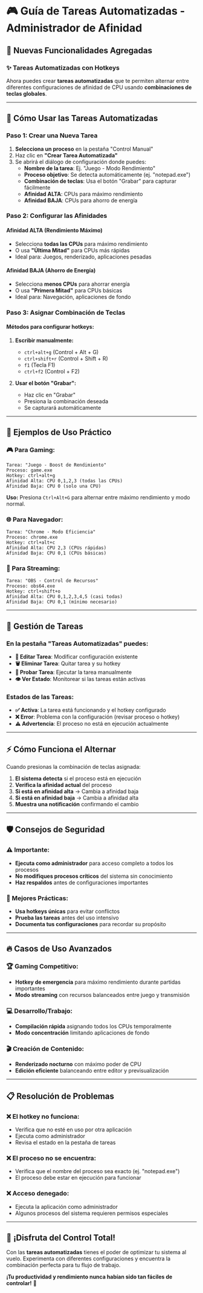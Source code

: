 # 🎮 Guía de Tareas Automatizadas - Administrador de Afinidad

## 🚀 Nuevas Funcionalidades Agregadas

### ✨ **Tareas Automatizadas con Hotkeys**
Ahora puedes crear **tareas automatizadas** que te permiten alternar entre diferentes configuraciones de afinidad de CPU usando **combinaciones de teclas globales**.

---

## 📖 **Cómo Usar las Tareas Automatizadas**

### **Paso 1: Crear una Nueva Tarea**

1. **Selecciona un proceso** en la pestaña "Control Manual"
2. Haz clic en **"Crear Tarea Automatizada"** 
3. Se abrirá el diálogo de configuración donde puedes:
   - **Nombre de la tarea**: Ej. "Juego - Modo Rendimiento"
   - **Proceso objetivo**: Se detecta automáticamente (ej. "notepad.exe")
   - **Combinación de teclas**: Usa el botón "Grabar" para capturar fácilmente
   - **Afinidad ALTA**: CPUs para máximo rendimiento
   - **Afinidad BAJA**: CPUs para ahorro de energía

### **Paso 2: Configurar las Afinidades**

#### **Afinidad ALTA (Rendimiento Máximo)**
- Selecciona **todas las CPUs** para máximo rendimiento
- O usa **"Última Mitad"** para CPUs más rápidas
- Ideal para: Juegos, renderizado, aplicaciones pesadas

#### **Afinidad BAJA (Ahorro de Energía)**
- Selecciona **menos CPUs** para ahorrar energía
- O usa **"Primera Mitad"** para CPUs básicas
- Ideal para: Navegación, aplicaciones de fondo

### **Paso 3: Asignar Combinación de Teclas**

#### **Métodos para configurar hotkeys:**

1. **Escribir manualmente:**
   - `ctrl+alt+g` (Control + Alt + G)
   - `ctrl+shift+r` (Control + Shift + R)
   - `f1` (Tecla F1)
   - `ctrl+f2` (Control + F2)

2. **Usar el botón "Grabar":**
   - Haz clic en "Grabar"
   - Presiona la combinación deseada
   - Se capturará automáticamente

---

## 🎯 **Ejemplos de Uso Práctico**

### **🎮 Para Gaming:**
```
Tarea: "Juego - Boost de Rendimiento"
Proceso: game.exe
Hotkey: ctrl+alt+g
Afinidad Alta: CPU 0,1,2,3 (todas las CPUs)
Afinidad Baja: CPU 0 (solo una CPU)
```
**Uso:** Presiona `Ctrl+Alt+G` para alternar entre máximo rendimiento y modo normal.

### **🌐 Para Navegador:**
```
Tarea: "Chrome - Modo Eficiencia"
Proceso: chrome.exe
Hotkey: ctrl+alt+c
Afinidad Alta: CPU 2,3 (CPUs rápidas)
Afinidad Baja: CPU 0,1 (CPUs básicas)
```

### **🎵 Para Streaming:**
```
Tarea: "OBS - Control de Recursos"
Proceso: obs64.exe
Hotkey: ctrl+shift+o
Afinidad Alta: CPU 0,1,2,3,4,5 (casi todas)
Afinidad Baja: CPU 0,1 (mínimo necesario)
```

---

## 🔧 **Gestión de Tareas**

### **En la pestaña "Tareas Automatizadas" puedes:**

- **📝 Editar Tarea**: Modificar configuración existente
- **🗑️ Eliminar Tarea**: Quitar tarea y su hotkey
- **🧪 Probar Tarea**: Ejecutar la tarea manualmente
- **👁️ Ver Estado**: Monitorear si las tareas están activas

### **Estados de las Tareas:**
- **✅ Activa**: La tarea está funcionando y el hotkey configurado
- **❌ Error**: Problema con la configuración (revisar proceso o hotkey)
- **⚠️ Advertencia**: El proceso no está en ejecución actualmente

---

## ⚡ **Cómo Funciona el Alternar**

Cuando presionas la combinación de teclas asignada:

1. **El sistema detecta** si el proceso está en ejecución
2. **Verifica la afinidad actual** del proceso
3. **Si está en afinidad alta** → Cambia a afinidad baja
4. **Si está en afinidad baja** → Cambia a afinidad alta
5. **Muestra una notificación** confirmando el cambio

---

## 🛡️ **Consejos de Seguridad**

### **⚠️ Importante:**
- **Ejecuta como administrador** para acceso completo a todos los procesos
- **No modifiques procesos críticos** del sistema sin conocimiento
- **Haz respaldos** antes de configuraciones importantes

### **🎯 Mejores Prácticas:**
- **Usa hotkeys únicas** para evitar conflictos
- **Prueba las tareas** antes del uso intensivo
- **Documenta tus configuraciones** para recordar su propósito

---

## 🔥 **Casos de Uso Avanzados**

### **🏆 Gaming Competitivo:**
- **Hotkey de emergencia** para máximo rendimiento durante partidas importantes
- **Modo streaming** con recursos balanceados entre juego y transmisión

### **💻 Desarrollo/Trabajo:**
- **Compilación rápida** asignando todos los CPUs temporalmente
- **Modo concentración** limitando aplicaciones de fondo

### **🎬 Creación de Contenido:**
- **Renderizado nocturno** con máximo poder de CPU
- **Edición eficiente** balanceando entre editor y previsualización

---

## 📋 **Resolución de Problemas**

### **❌ El hotkey no funciona:**
- Verifica que no esté en uso por otra aplicación
- Ejecuta como administrador
- Revisa el estado en la pestaña de tareas

### **❌ El proceso no se encuentra:**
- Verifica que el nombre del proceso sea exacto (ej. "notepad.exe")
- El proceso debe estar en ejecución para funcionar

### **❌ Acceso denegado:**
- Ejecuta la aplicación como administrador
- Algunos procesos del sistema requieren permisos especiales

---

## 🎉 **¡Disfruta del Control Total!**

Con las **tareas automatizadas** tienes el poder de optimizar tu sistema al vuelo. Experimenta con diferentes configuraciones y encuentra la combinación perfecta para tu flujo de trabajo.

**¡Tu productividad y rendimiento nunca habían sido tan fáciles de controlar!** 🚀
